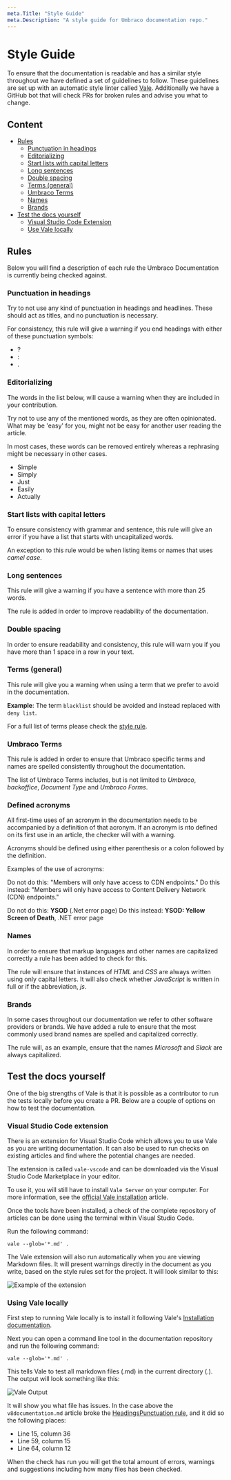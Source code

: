 ```yaml
---
meta.Title: "Style Guide"
meta.Description: "A style guide for Umbraco documentation repo."
---
```


# Style Guide

To ensure that the documentation is readable and has a similar style throughout we have defined a set of guidelines to follow. These guidelines are set up with an automatic style linter called [Vale](https://github.com/errata-ai/vale). Additionally we have a GitHub bot that will check PRs for broken rules and advise you what to change.

## Content

- [Rules](#rules)
  - [Punctuation in headings](#punctuation-in-headings)
  - [Editorializing](#editorializing)
  - [Start lists with capital letters](#start-lists-with-capital-letters)
  - [Long sentences](#long-sentences)
  - [Double spacing](#double-spacing)
  - [Terms (general)](#terms-general)
  - [Umbraco Terms](#umbraco-terms)
  - [Names](#names)
  - [Brands](#brands)
- [Test the docs yourself](#test-the-docs-yourself)
  - [Visual Studio Code Extension](#visual-studio-code-extension)
  - [Use Vale locally](#using-vale-locally)

## Rules

Below you will find a description of each rule the Umbraco Documentation is currently being checked against.

### Punctuation in headings

Try to not use any kind of punctuation in headings and headlines. These should act as titles, and no punctuation is necessary.

For consistency, this rule will give a warning if you end headings with either of these punctuation symbols:

- ?
- :
- .

### Editorializing

The words in the list below, will cause a warning when they are included in your contribution.

Try not to use any of the mentioned words, as they are often opinionated. What may be 'easy' for you, might not be easy for another user reading the article.

In most cases, these words can be removed entirely whereas a rephrasing might be necessary in other cases.

<!-- vale off -->

- Simple
- Simply
- Just
- Easily
- Actually

<!-- vale on -->

### Start lists with capital letters

To ensure consistency with grammar and sentence, this rule will give an error if you have a list that starts with uncapitalized words.

An exception to this rule would be when listing items or names that uses *camel case*.

### Long sentences

This rule will give a warning if you have a sentence with more than 25 words.

The rule is added in order to improve readability of the documentation.

### Double spacing

In order to ensure readability and consistency, this rule will warn you if you have more than 1 space in a row in your text.

### Terms (general)

This rule will give you a warning when using a term that we prefer to avoid in the documentation.

**Example**:
The term `blacklist` should be avoided and instead replaced with `deny list`.

For a full list of terms please check the [style rule](https://github.com/umbraco/UmbracoDocs/blob/master/.github/styles/UmbracoDocs/Terms.yml).

### Umbraco Terms

This rule is added in order to ensure that Umbraco specific terms and names are spelled consistently throughout the documentation.

The list of Umbraco Terms includes, but is not limited to *Umbraco*, *backoffice*, *Document Type* and *Umbraco Forms*.

### Defined acronyms

All first-time uses of an acronym in the documentation needs to be accompanied by a definition of that acronym. If an acronym is nto defined on its first use in an article, the checker will with a warning.

Acronyms should be defined using either parenthesis or a colon followed by the definition.

Examples of the use of acronyms:

Do not do this: "Members will only have access to CDN endpoints."
Do this instead: "Members will only have access to Content Delivery Network (CDN) endpoints."

Do not do this: **YSOD** (.Net error page)
Do this instead: **YSOD: Yellow Screen of Death**, .NET error page

### Names

In order to ensure that markup languages and other names are capitalized correctly a rule has been added to check for this.

The rule will ensure that instances of *HTML* and *CSS* are always written using only capital letters. It will also check whether *JavaScript* is written in full or if the abbreviation, *js*.

### Brands

In some cases throughout our documentation we refer to other software providers or brands. We have added a rule to ensure that the most commonly used brand names are spelled and capitalized correctly.

The rule will, as an example, ensure that the names *Microsoft* and *Slack* are always capitalized.

## Test the docs yourself

One of the big strengths of Vale is that it is possible as a contributor to run the tests locally before you create a PR. Below are a couple of options on how to test the documentation.

### Visual Studio Code extension

There is an extension for Visual Studio Code which allows you to use Vale as you are writing documentation. It can also be used to run checks on existing articles and find where the potential changes are needed.

The extension is called `vale-vscode` and can be downloaded via the Visual Studio Code Marketplace in your editor.

To use it, you will still have to install `Vale Server` on your computer. For more information, see the [official Vale installation](https://vale.sh/docs/vale-cli/installation/) article.

Once the tools have been installed, a check of the complete repository of articles can be done using the terminal within Visual Studio Code.

Run the following command:

```vale --glob='*.md' .```

The Vale extension will also run automatically when you are viewing Markdown files. It will present warnings directly in the document as you write, based on the style rules set for the project. It will look similar to this:

![Example of the extension](images/extension.png)

### Using Vale locally

First step to running Vale locally is to install it following Vale's [Installation documentation](https://vale.sh/docs/vale-cli/installation/).

Next you can open a command line tool in the documentation repository and run the following command:

```vale --glob='*.md' .```

This tells Vale to test all markdown files (.md) in the current directory (.). The output will look something like this:

![Vale Output](images/vale-output.png)

It will show you what file has issues. In the case above the `v8documentation.md` article broke the [HeadingsPunctuation rule](#punctuation-in-headings), and it did so the following places:

- Line 15, column 36
- Line 59, column 15
- Line 64, column 12

When the check has run you will get the total amount of errors, warnings and suggestions including how many files has been checked.